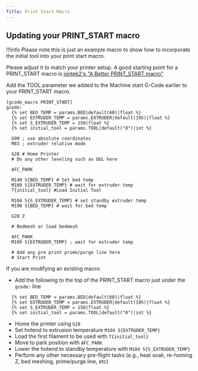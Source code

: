 ```yaml
---
Title: Print Start Macro
---
```

## Updating your PRINT_START macro

!!!info
        Please note this is just an example macro to show how to incorporate the initial tool into your 
        print start macro.

Please adjust it to match your printer setup. A good starting point for a PRINT_START macro
is [jontek2's "A Better PRINT_START macro"](https://github.com/jontek2/A-better-print_start-macro)

Add the TOOL parameter we added to the Machine start G-Code earlier to your PRINT_START macro.

``` g-code
[gcode_macro PRINT_START]
gcode:
  {% set BED_TEMP = params.BED|default(60)|float %}
  {% set EXTRUDER_TEMP = params.EXTRUDER|default(195)|float %}
  {% set S_EXTRUDER_TEMP = 150|float %}
  {% set initial_tool = params.TOOL|default("0")|int %}

  G90 ; use absolute coordinates
  M83 ; extruder relative mode

  G28 # Home Printer
  # Do any other leveling such as QGL here

  AFC_PARK

  M140 S{BED_TEMP} # Set bed temp
  M109 S{EXTRUDER_TEMP} # wait for extruder temp
  T{initial_tool} #Load Initial Tool

  M104 S{S_EXTRUDER_TEMP} # set standby extruder temp
  M190 S{BED_TEMP} # wait for bed temp

  G28 Z

  # Bedmesh or load bedmesh

  AFC_PARK
  M109 S{EXTRUDER_TEMP} ; wait for extruder temp

  # Add any pre print prime/purge line here
  # Start Print
```

If you are modifying an existing macro:

- Add the following to the top of the PRINT_START macro just under the `gcode:` line

``` g-code
  {% set BED_TEMP = params.BED|default(60)|float %}
  {% set EXTRUDER_TEMP = params.EXTRUDER|default(195)|float %}
  {% set S_EXTRUDER_TEMP = 150|float %}
  {% set initial_tool = params.TOOL|default("0")|int %}
```

- Home the printer using `G28`
- Set hotend to extrusion temperature `M104 S{EXTRUDER_TEMP}`
- Load the first filament to be used with `T{initial_tool}`
- Move to park position with `AFC_PARK`
- Lower the hotend to standby temperature with `M104 S{S_EXTRUDER_TEMP}`
- Perform any other necessary pre-flight tasks (e.g., heat soak, re-homing Z, bed meshing, prime/purge line, etc)